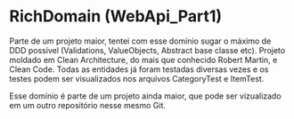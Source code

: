 # RichDomain (WebApi_Part1)
Parte de um projeto maior, tentei com esse domínio sugar o máximo de DDD possível (Validations, ValueObjects, Abstract base classe etc). Projeto moldado em Clean Architecture, do mais que conhecido Robert Martin, e Clean Code. Todas as entidades já foram testadas diversas vezes e os testes podem ser visualizados nos arquivos CategoryTest e ItemTest.


Esse domínio é parte de um projeto ainda maior, que pode ser vizualizado em um outro repositório nesse mesmo Git.

